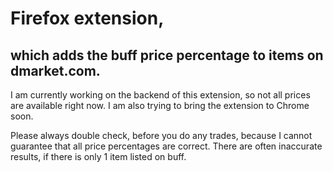 # Firefox extension, 

## which adds the buff price percentage to items on dmarket.com.

I am currently working on the backend of this extension, so not all prices are available right now. I am also trying to bring the extension to Chrome soon.

Please always double check, before you do any trades, because I cannot guarantee that all price percentages are correct. There are often inaccurate results, if there is only 1 item listed on buff.